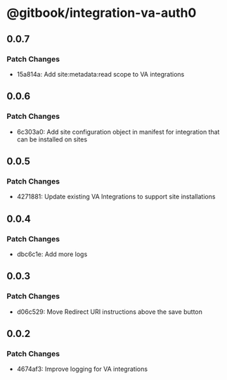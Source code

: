 # @gitbook/integration-va-auth0

## 0.0.7

### Patch Changes

-   15a814a: Add site:metadata:read scope to VA integrations

## 0.0.6

### Patch Changes

-   6c303a0: Add site configuration object in manifest for integration that can be installed on sites

## 0.0.5

### Patch Changes

-   4271881: Update existing VA Integrations to support site installations

## 0.0.4

### Patch Changes

-   dbc6c1e: Add more logs

## 0.0.3

### Patch Changes

-   d06c529: Move Redirect URI instructions above the save button

## 0.0.2

### Patch Changes

-   4674af3: Improve logging for VA integrations

